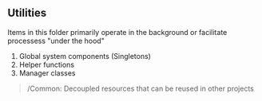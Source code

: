 ## Utilities

Items in this folder primarily operate in the background or facilitate processess "under the hood"

1. Global system components (Singletons)
2. Helper functions
3. Manager classes

> /Common: Decoupled resources that can be reused in other projects
